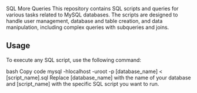 SQL More Queries
This repository contains SQL scripts and queries for various tasks related to MySQL databases. The scripts are designed to handle user management, database and table creation, and data manipulation, including complex queries with subqueries and joins.


## Usage
To execute any SQL script, use the following command:

bash
Copy code
mysql -hlocalhost -uroot -p [database_name] < [script_name].sql
Replace [database_name] with the name of your database and [script_name] with the specific SQL script you want to run.
